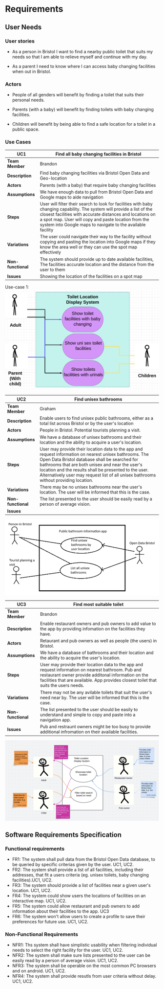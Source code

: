 # Requirements

## User Needs

### User stories
* As a person in Bristol I want to find a nearby public toilet that suits my needs so that I am able to relieve myself and continue with my day.

* As a parent I need to know where I can access baby changing facilities when out in Bristol.

### Actors
* People of all genders will benefit by finding a toilet that suits their personal needs.

* Parents (with a baby) will benefit by finding toilets with baby changing facilities.

* Children will benefit by being able to find a safe location for a toilet in a public space.    

### Use Cases

| UC1 | Find all baby changing facilities in Bristol | 
| -------------------------------------- | ------------------- |
| **Team Member** | Brandon |
| **Description** | Find baby changing facilities via Bristol Open Data and Geo-location |
| **Actors** | Parents (with a baby) that require baby changing facilities |
| **Assumptions** | We have enough data to pull from Bristol Open Data and Google maps to aide navigation |
| **Steps** | User will filter their search to look for facilities with baby changing capability. The system will provide a list of the closest facilities with accurate distances and locations on a spot map. User will copy and paste location from the system into Google maps to navigate to the available facility |
| **Variations** | The user could navigate their way to the facility without copying and pasting the location into Google maps if they know the area well or they can use the spot map effectively |
| **Non-functional** | The system should provide up to date available facilities, The facilities accurate location and the distance from the user to them  |
| **Issues** | Showing the location of the facilities on a spot map |

Use-case 1:
<img width="509" alt="Screenshot 2024-11-04 at 16 36 20" src="../pictures/babychange-usecase-diagram.png">

| UC2| Find unisex bathrooms| 
| -------------------------------------- | ------------------- |
| **Team Member** | Graham |
| **Description** | Enable users to find unisex public bathrooms, either as a total list across Bristol or by the user's location |
| **Actors** | People in Bristol. Potential tourists planning a visit. |
| **Assumptions** | We have a database of unisex bathrooms and their location and the ability to acquire a user's location.
| **Steps** | User may provide their location data to the app and request information on nearest unisex bathrooms. The Open Data Bristol database shall be searched for bathrooms that are both unisex and near the user's location and the results shall be presented to the user. Alternatively user may request list of all unisex bathrooms without providing location.  |
| **Variations** | There may be no unisex bathrooms near the user's location. The user will be informed that this is the case. |
| **Non-functional** | The list presented to the user should be easily read by a person of average vision. |
| **Issues** |  |

<img src="pictures/unisex-usecase-diagram_2.png">

| UC3| Find most suitable toilet| 
| -------------------------------------- | ------------------- |
| **Team Member** | Brandon |
| **Description** | Enable restaurant owners and pub owners to add value to the app by providing infomation on the facilities they have. |
| **Actors** | Retaurant and pub owners as well as people (the users) in Bristol.|
| **Assumptions** | We have a database of bathrooms and their location and the ability to acquire the user's location.
| **Steps** | User may provide their location data to the app and request information on nearest bathroom. Pub and restaurant owner provide additonal information on the facilities that are available. App provides closest toilet that suits the users needs. |
| **Variations** | There may not be any avilable toilets that suit the user's need near by. The user will be informed that this is the case. |
| **Non-functional** | The list presented to the user should be easily to understand and simple to copy and paste into a navigation app. |
| **Issues** | Pub and restraunt owners might be too busy to provide additional infromation on their available facilities. |

<img src="../pictures/most-suitable-toilet.png">

## Software Requirements Specification
### Functional requirements

* FR1: The system shall pull data from the Bristol Open Data database, to be queried by specific criterias given by the user. UC1, UC2.  
* FR2: The system shall provide a list of all facilities, including their addresses, that fit a users criteria (eg. unisex toilets, baby changing facilities).UC1, UC2.  
* FR3: The system should provide a list of facilities near a given user's location. UC1, UC2.  
* FR4: The system could show users the locations of facilities on an interactive map. UC1, UC2.  
* FR5: The system could allow restaurant and pub owners to add information about their facilities to the app. UC3  
* FR6: The system won't allow users to create a profile to save their preferences for future use. UC1, UC2.

    


### Non-Functional Requirements

* NFR1: Ths system shall have simplistic usability when filtering individual needs to select the right facility for the user. UC1, UC2.  
* NFR2: The system shall make sure lists presented to the user can be easily read by a person of average vision. UC1, UC2.  
* NFR3: The system shall be operable on the most common PC browsers and on android. UC1, UC2.  
* NFR4: The system shall provide resutls from user criteria without delay. UC1, UC2.

 
